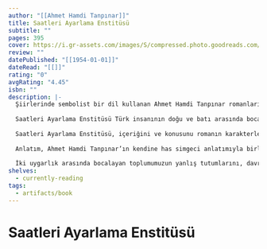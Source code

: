 ```yaml
---
author: "[[Ahmet Hamdi Tanpınar]]"
title: Saatleri Ayarlama Enstitüsü
subtitle: ""
pages: 395
cover: https://i.gr-assets.com/images/S/compressed.photo.goodreads.com/books/1377766980l/2040424.jpg
review: ""
datePublished: "[[1954-01-01]]"
dateRead: "[[]]"
rating: "0"
avgRating: "4.45"
isbn: ""
description: |-
  Şiirlerinde sembolist bir dil kullanan Ahmet Hamdi Tanpınar romanlarında gerçekçi ve sosyal sorunlara eğilen bir tarzı tercih etmiştir.  
    
  Saatleri Ayarlama Enstitüsü Türk insanının doğu ve batı arasında bocalamasını irdeleyen bir başucu romanıdır.  
    
  Saatleri Ayarlama Enstitüsü, içeriğini ve konusunu romanın karakterlerinden Nuri Efendi (Saat Ustası), Mübarek (Ayaklı ve yaşlı bir İngiliz yapımı duvar saati), Halit Ayarcı ve saat-zaman-insan ilişkilerinden almaktadır.  
    
  Anlatım, Ahmet Hamdi Tanpınar’ın kendine has simgeci anlatımıyla birleşip, zaman zaman gelişen olaylarla birlikte başkalaşmaktadır. İnsanların popülerliğe ve paraya verdiği önemin, insanların nasıl bir anda yüz değiştirebileceğinin altı çizilmektedir.  
    
  İki uygarlık arasında bocalayan toplumumuzun yanlış tutumlarını, davranışlarını alaya alan eleştirel bir romandır. Yapıt çocukluğu II. Abdülhamit döneminde geçen, Meşrutiyet ve Cumhuriyet dönemlerinde de yaşayan Hayri İrdal'ın anıları şeklinde kurgulanmıştır. Roman dört bölümden oluşmaktadır: Büyük Ümitler, Küçük Hakikatler, Sabaha Doğru, Her Mevsimin Bir Sonu Vardır.
shelves:
  - currently-reading
tags:
  - artifacts/book
---
```

#  Saatleri Ayarlama Enstitüsü
